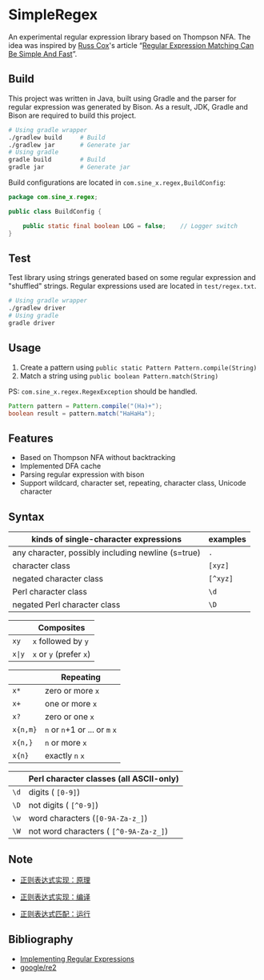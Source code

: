 # SimpleRegex
An experimental regular expression library based on Thompson NFA. The idea was inspired by [Russ Cox](http://swtch.com/~rsc/)'s article “[Regular Expression Matching Can Be Simple And Fast](https://swtch.com/~rsc/regexp/regexp1.html)”.

## Build

This project was written in Java, built using Gradle and the parser for regular expression was generated by Bison. As a result, JDK, Gradle and Bison are required to build this project.

```bash
# Using gradle wrapper
./gradlew build		# Build
./gradlew jar		# Generate jar
# Using gradle
gradle build		# Build
gradle jar			# Generate jar
```

Build configurations are located in `com.sine_x.regex,BuildConfig`:

```java
package com.sine_x.regex;

public class BuildConfig {

    public static final boolean LOG = false;	// Logger switch
}
```

## Test

Test library using strings generated based on some regular expression and "shuffled" strings. Regular expressions used are located in `test/regex.txt`.

```bash
# Using gradle wrapper
./gradlew driver
# Using gradle
gradle driver
```

## Usage

1. Create a pattern using `public static Pattern Pattern.compile(String)`
2. Match a string using `public boolean Pattern.match(String)`

PS: `com.sine_x.regex.RegexException` should be handled.

```java
Pattern pattern = Pattern.compile("(Ha)+");
boolean result = pattern.match("HaHaHa");
```

## Features

- Based on Thompson NFA without backtracking
- Implemented DFA cache
- Parsing regular expression with bison
- Support wildcard, character set, repeating, character class, Unicode character

## Syntax

| kinds of single-character expressions    | examples |
| ---------------------------------------- | -------- |
| any character, possibly including newline (s=true) | `.`      |
| character class                          | `[xyz]`  |
| negated character class                  | `[^xyz]` |
| Perl character class                     | `\d`     |
| negated Perl character class             | `\D`     |


|        | Composites              |
| ------ | ----------------------- |
| `xy`   | `x` followed by `y`     |
| `x\|y` | `x` or `y` (prefer `x`) |


|          | Repeating                      |
| -------- | ------------------------------ |
| `x*`     | zero or more `x`               |
| `x+`     | one or more `x`                |
| `x?`     | zero or one `x`                |
| `x{n,m}` | `n` or `n`+1 or ... or `m` `x` |
| `x{n,}`  | `n` or more `x`                |
| `x{n}`   | exactly `n` `x`                |


|      | Perl character classes (all ASCII-only) |
| ---- | --------------------------------------- |
| `\d` | digits ( `[0-9]`)                       |
| `\D` | not digits ( `[^0-9]`)                  |
| `\w` | word characters (`[0-9A-Za-z_]`)        |
| `\W` | not word characters ( `[^0-9A-Za-z_]`)  |

## Note

- [正则表达式实现：原理](http://sine-x.com/regexp-1/)


- [正则表达式实现：编译](http://sine-x.com/regexp-2/)


- [正则表达式匹配：运行](http://sine-x.com/regexp-3/)

## Bibliography
- [Implementing Regular Expressions](https://swtch.com/~rsc/regexp/)
- [google/re2](https://github.com/google/re2)

